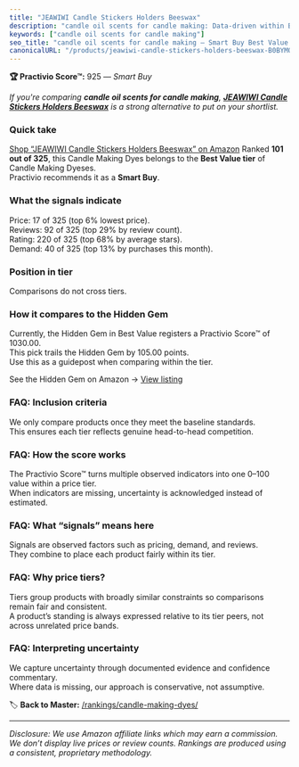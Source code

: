 ```yaml
---
title: "JEAWIWI Candle Stickers Holders Beeswax"
description: "candle oil scents for candle making: Data-driven within Best Value ranking using the Practivio Score™. Positioned by quality, value, demand, findability, momen…"
keywords: ["candle oil scents for candle making"]
seo_title: "candle oil scents for candle making — Smart Buy Best Value (2025)"
canonicalURL: "/products/jeawiwi-candle-stickers-holders-beeswax-B0BYMQ4J3J/"
---
```


**🏆 Practivio Score™:** 925 — _Smart Buy_


*If you're comparing **candle oil scents for candle making**, **[JEAWIWI Candle Stickers Holders Beeswax](https://www.amazon.com/dp/B0BYMQ4J3J?tag=practivio-20)** is a strong alternative to put on your shortlist.*
### Quick take
[Shop “JEAWIWI Candle Stickers Holders Beeswax” on Amazon](https://www.amazon.com/dp/B0BYMQ4J3J?tag=practivio-20)
Ranked **101 out of 325**, this Candle Making Dyes belongs to the **Best Value tier** of Candle Making Dyeses.  
Practivio recommends it as a **Smart Buy**.

### What the signals indicate
Price: 17 of 325 (top 6% lowest price).  
Reviews: 92 of 325 (top 29% by review count).  
Rating: 220 of 325 (top 68% by average stars).  
Demand: 40 of 325 (top 13% by purchases this month).

### Position in tier
Comparisons do not cross tiers.

### How it compares to the Hidden Gem
Currently, the Hidden Gem in Best Value registers a Practivio Score™ of 1030.00.  
This pick trails the Hidden Gem by 105.00 points.  
Use this as a guidepost when comparing within the tier.  

See the Hidden Gem on Amazon → [View listing](https://www.amazon.com/dp/B084Q23M8Z?tag=practivio-20)

### FAQ: Inclusion criteria
We only compare products once they meet the baseline standards.  
This ensures each tier reflects genuine head-to-head competition.

### FAQ: How the score works
The Practivio Score™ turns multiple observed indicators into one 0–100 value within a price tier.  
When indicators are missing, uncertainty is acknowledged instead of estimated.

### FAQ: What “signals” means here
Signals are observed factors such as pricing, demand, and reviews.  
They combine to place each product fairly within its tier.

### FAQ: Why price tiers?
Tiers group products with broadly similar constraints so comparisons remain fair and consistent.  
A product’s standing is always expressed relative to its tier peers, not across unrelated price bands.

### FAQ: Interpreting uncertainty
We capture uncertainty through documented evidence and confidence commentary.  
Where data is missing, our approach is conservative, not assumptive.


🏷️ **Back to Master:** [/rankings/candle-making-dyes/](/rankings/candle-making-dyes/)

---
_Disclosure: We use Amazon affiliate links which may earn a commission. We don’t display live prices or review counts. Rankings are produced using a consistent, proprietary methodology._
